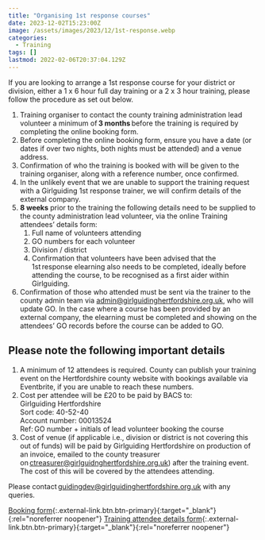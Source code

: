 ```yaml
---
title: "Organising 1st response courses"
date: 2023-12-02T15:23:00Z
image: /assets/images/2023/12/1st-response.webp
categories:
  - Training
tags: []
lastmod: 2022-02-06T20:37:04.129Z
---
```

If you are looking to arrange a 1st response course for your district or division, either a 1 x 6 hour full day training or a 2 x 3 hour training, please follow the procedure as set out below.

1. Training organiser to contact the county training administration lead volunteer a minimum of **3 months** before the training is required by completing the online booking form.
2. Before completing the online booking form, ensure you have a date (or dates if over two nights, both nights must be attended) and a venue address.
3. Confirmation of who the training is booked with will be given to the training organiser, along with a reference number, once confirmed.
4. In the unlikely event that we are unable to support the training request with a Girlguiding 1st response trainer, we will confirm details of the external company.
5. **8 weeks** prior to the training the following details need to be supplied to the county administration lead volunteer, via the online Training attendees’ details form: 
    1. Full name of volunteers attending
    2. GO numbers for each volunteer
    3. Division / district
    4. Confirmation that volunteers have been advised that the 1st response elearning also needs to be completed, ideally before attending the course, to be recognised as a first aider within Girlguiding.
6. Confirmation of those who attended must be sent via the trainer to the county admin team via <admin@girlguidinghertfordshire.org.uk>, who will update GO.  In the case where a course has been provided by an external company, the elearning must be completed and showing on the attendees’ GO records before the course can be added to GO.

## Please note the following important details

1. A minimum of 12 attendees is required. County can publish your training event on the Hertfordshire county website with bookings available via Eventbrite, if you are unable to reach these numbers.  
2. Cost per attendee will be £20 to be paid by BACS to:  
Girlguiding Hertfordshire  
Sort code: 40-52-40  
Account number: 00013524  
Ref: GO number + initials of lead volunteer booking the course
3. Cost of venue (if applicable i.e., division or district is not covering this out of funds) will be paid by Girlguiding Hertfordshire on production of an invoice, emailed to the county treasurer on <ctreasurer@girlguidnghertfordshire.org.uk>) after the training event. The cost of this will be covered by the attendees attending.

Please contact <guidingdev@girlguidinghertfordshire.org.uk> with any queries.

[Booking form](https://forms.office.com/Pages/ResponsePage.aspx?id=3yob_CzTykeMNWNnWM6OwfzwqR3eRXFAgEo01Fwz69hURTVKQkJWNEI3WDNNVkNWS1pDREVEMEI5WC4u){:.external-link.btn.btn-primary}{:target="_blank"}{:rel="noreferrer noopener"} [Training attendee details form](https://forms.office.com/pages/responsepage.aspx?id=3yob_CzTykeMNWNnWM6OwfzwqR3eRXFAgEo01Fwz69hUN0lZQVU3UFZaMkcyOURIMEVXRFRMWVQ0Ri4u&origin=lprLink){:.external-link.btn.btn-primary}{:target="_blank"}{:rel="noreferrer noopener"}
